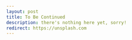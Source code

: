 ```yaml
---
layout: post
title: To Be Continued
description: there's nothing here yet, sorry!
redirect: https://unsplash.com
---
```

